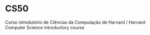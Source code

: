 # CS50
Curso introdutório de Ciências da Computação de Harvard / Harvard Computer Science introductory course
